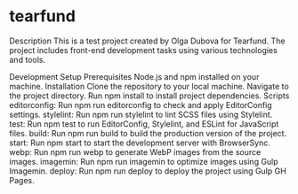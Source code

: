 # tearfund

Description
This is a test project created by Olga Dubova for Tearfund. The project includes front-end development tasks using various technologies and tools.

Development Setup
Prerequisites
Node.js and npm installed on your machine.
Installation
Clone the repository to your local machine.
Navigate to the project directory.
Run npm install to install project dependencies.
Scripts
editorconfig: Run npm run editorconfig to check and apply EditorConfig settings.
stylelint: Run npm run stylelint to lint SCSS files using Stylelint.
test: Run npm test to run EditorConfig, Stylelint, and ESLint for JavaScript files.
build: Run npm run build to build the production version of the project.
start: Run npm start to start the development server with BrowserSync.
webp: Run npm run webp to generate WebP images from the source images.
imagemin: Run npm run imagemin to optimize images using Gulp Imagemin.
deploy: Run npm run deploy to deploy the project using Gulp GH Pages.
